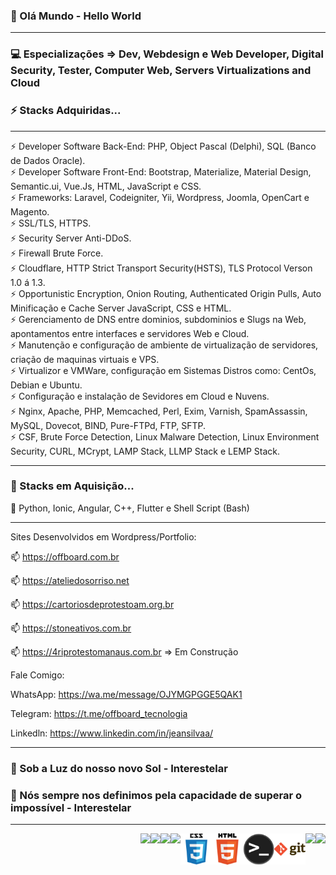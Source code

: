 ### 👋 Olá Mundo - Hello World ### 

<hr>

###  💻 Especializações => Dev, Webdesign e Web Developer, Digital Security, Tester, Computer Web, Servers Virtualizations and Cloud ###  

### ⚡ Stacks Adquiridas... ### 

<hr>

⚡ Developer Software Back-End:  PHP, Object Pascal (Delphi), SQL (Banco de Dados Oracle).
<br>
⚡ Developer Software Front-End: Bootstrap, Materialize, Material Design, Semantic.ui, Vue.Js, HTML, JavaScript e CSS.
<br>
⚡ Frameworks: Laravel, Codeigniter, Yii, Wordpress, Joomla, OpenCart e Magento.
<br>
⚡ SSL/TLS, HTTPS.
<br>
⚡ Security Server Anti-DDoS.
<br>
⚡ Firewall Brute Force.
<br>
⚡ Cloudflare, HTTP Strict Transport Security(HSTS), TLS Protocol Verson 1.0 á 1.3.
<br>
⚡ Opportunistic Encryption, Onion Routing, Authenticated Origin Pulls, Auto Minificação e Cache Server JavaScript, CSS e HTML.
<br>
⚡ Gerenciamento de DNS entre dominios, subdominios e Slugs na Web, apontamentos entre interfaces e servidores Web e Cloud.
<br>
⚡ Manutenção e configuração de ambiente de virtualização de servidores, criação de maquinas virtuais e VPS.
<br>
⚡ Virtualizor e VMWare, configuração em Sistemas Distros como: CentOs, Debian e Ubuntu.
<br>
⚡ Configuração e instalação de Sevidores em Cloud e Nuvens.
<br>
⚡ Nginx, Apache, PHP, Memcached, Perl, Exim, Varnish, SpamAssassin, MySQL, Dovecot, BIND, Pure-FTPd, FTP, SFTP.
<br>
⚡ CSF, Brute Force Detection, Linux Malware Detection, Linux Environment Security, CURL, MCrypt, LAMP Stack, LLMP Stack e LEMP Stack.

<hr>

### 📘 Stacks em Aquisição... ### 

📘 Python, Ionic, Angular, C++, Flutter e Shell Script (Bash)

<hr>

Sites Desenvolvidos em Wordpress/Portfolio:

📫 https://offboard.com.br

📫 https://ateliedosorriso.net

📫 https://cartoriosdeprotestoam.org.br

📫 https://stoneativos.com.br

📫 https://4riprotestomanaus.com.br => Em Construção

Fale Comigo:

WhatsApp: https://wa.me/message/OJYMGPGGE5QAK1

Telegram: https://t.me/offboard_tecnologia

Linkedln: https://www.linkedin.com/in/jeansilvaa/

<hr>

### 🚀 Sob a Luz do nosso novo Sol - Interestelar  ###
### 🚀 Nós sempre nos definimos pela capacidade de superar o impossível - Interestelar ###

<hr>

<img align="right" height="50" src="https://camo.githubusercontent.com/5ffc0bad36a1136cb56ea1df57e5dc76ad2624e5/68747470733a2f2f7777772e766563746f726c6f676f2e7a6f6e652f6c6f676f732f6a6176617363726970742f6a6176617363726970742d686f72697a6f6e74616c2e737667" style="max-width:100%;">

<img align="right" height="50" src="https://camo.githubusercontent.com/55c4a3eedecf425cfaebfa9d589283d2a95dfecb/68747470733a2f2f7777772e766563746f726c6f676f2e7a6f6e652f6c6f676f732f6c696e75782f6c696e75782d617232312e737667" style="max-width:100%;">

<img align="right" height="50" src="https://raw.githubusercontent.com/github/explore/80688e429a7d4ef2fca1e82350fe8e3517d3494d/topics/git/git.png" style="max-width:100%;">

<img align="right" height="50" src="https://raw.githubusercontent.com/github/explore/80688e429a7d4ef2fca1e82350fe8e3517d3494d/topics/terminal/terminal.png" style="max-width:100%;">

<img align="right" height="50" src="https://raw.githubusercontent.com/github/explore/80688e429a7d4ef2fca1e82350fe8e3517d3494d/topics/html/html.png" style="max-width:100%;">

<img align="right" height="50" src="https://raw.githubusercontent.com/github/explore/80688e429a7d4ef2fca1e82350fe8e3517d3494d/topics/css/css.png" style="max-width:100%;">

<img align="right" height="50" src="https://icons-for-free.com/iconfiles/png/512/development+js+laravel+logo+script+icon-1320184809621043055.png" style="max-width:100%;">

<img align="right" height="50" src="https://cdn.iconscout.com/icon/free/png-256/wordpress-20-448281.png" style="max-width:100%;">

<img align="right" height="50" src="https://cdn.auth0.com/blog/logos/vuejs-logo.png" style="max-width:100%;">

<img align="right" height="50" src="https://cdn.iconscout.com/icon/free/png-512/codeigniter-4-1175201.png" style="max-width:100%;">
